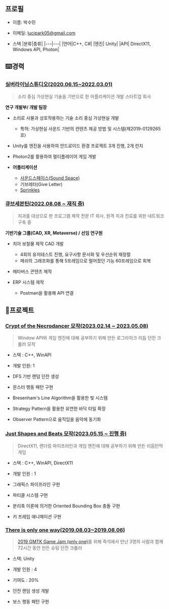 ## 프로필

- 이름: 박수민

- 이메일: lucipark05@gmail.com

- 스택
  |분류|종류|
  |---|---|
  |언어|C++, C#|
  |엔진| Unity|
  |API| DirectX11, Windows API, Photon|

## ⌨️경력

### [실버라이닝스튜디오(2020.06.15~2022.03.01)](https://silverliningstudio.tistory.com)

> 소리 중심 가상현실 기술을 기반으로 한 어플리케이션 개발 스타트업 회사

**연구 개발부/ 개발 팀장**

- 소리로 사물과 상호작용하는 기술 소리 중심 가상현실 개발
  
  - 특허: 가상현실 사운드 기반의 컨텐츠 제공 방법 및 시스템(제2019-0129265호)

- Unity를 엔진을 사용하여 안드로이드 환경 프로젝트 3개 진행, 2개 런치

- Photon2를 활용하여 멀티플레이어 게임 개발

- **어플리케이션**
  
  - [사운드스페이스(Sound Space)](https://play.google.com/store/apps/details?id=mobvr.silverliningstudio.soundspace)
  - 기브레터(Give Letter)
  - [Sprinkles](https://github.com/Luci-Park/TileFlippingGame)

### [큐브세븐틴(2022.08.08 ~ 재직 중)](https://www.quve17.com)

> 치과를 대상으로 한 프로그램 제작 전문 IT 회사, 원격 치과 진료를 위한 네트워크 구축 중

**기반기술 그룹(CAD, XR, Metaverse) / 선임 연구원**

- 치아 보철물 제작 CAD 개발
  
  - 4회의 유저테스트 진행, 요구사항 문서화 및 우선순위 재정렬
  - 메쉬의 그래프화를 통해 5프레임으로 떨어졌던 기능 60프레임으로 회복

- 메타버스 콘텐츠 제작

- ERP 시스템 제작
  
  - Postman을 활용해 API 연결

## 🧩프로젝트

### [Crypt of the Necrodancer 모작(2023.02.14 ~ 2023.05.08)](https://github.com/Luci-Park/CryptOfTheNecrodancer)

> Window API와 게임 엔진에 대해 공부하기 위해 만든 로그라이크 리듬 던전 크롤러 모작

- 스택 : C++, WinAPI

- 개발 인원: 1

- DFS 기반 랜덤 던전 생성

- 몬스터 행동 패턴 구현

- Bresenham's Line Algorithm을 활용한 빛 시스템

- Strategy Pattern을 활용한 유연한 바닥 타일 확장

- Observer Pattern으로 움직임을 음악에 동기화

### [Just Shapes and Beats 모작(2023.05.15 ~ 진행 중)](https://github.com/Luci-Park/JustShapesAndBeats_Clone_DirectX)

> DirectX11, 랜더링 파이프라인과 게임 엔진에 대해 공부하기 위해 만든 리듬탄막 게임

- 스택 : C++, WinAPI, DirectX11

- 개발 인원 : 1

- 그래픽스 파이프라인 구현

- 파티클 시스템 구현

- 분리축 이론에 의거한 Oriented Bounding Box 충돌 구현

- 키 프레임 애니메이션 구현

### [There is only one way(2019.08.03~2019.08.06)](https://github.com/Luci-Park/2018GMTKGameJam)

> [2019 GMTK Game Jam (only one)](https://www.youtube.com/watch?v=o-WrQ77zUvA&t=3s)를 위해 즉석에서 만난 3명의 사람과 함께 72시간 동안 만든 슈팅 던전 크롤러

- 스택: Unity

- 개발 인원 : 4

- 기여도 : 20%

- 던전 랜덤 생성 개발

- 보스 행동 패턴 구현
